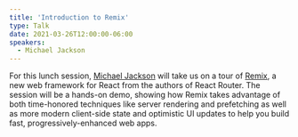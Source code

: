 ```yaml
---
title: 'Introduction to Remix'
type: Talk
date: 2021-03-26T12:00:00-06:00
speakers:
  - Michael Jackson
---
```


For this lunch session, [Michael Jackson](https://twitter.com/mjackson) will take us on a tour of [Remix](https://remix.run), a new web framework for React from the authors of React Router. The session will be a hands-on demo, showing how Remix takes advantage of both time-honored techniques like server rendering and prefetching as well as more modern client-side state and optimistic UI updates to help you build fast, progressively-enhanced web apps.
